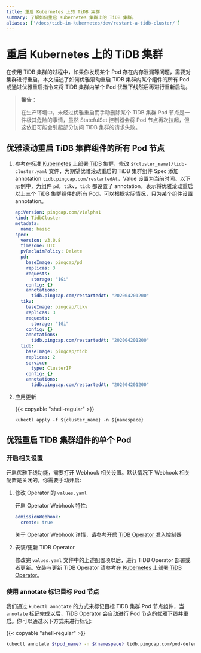 ```yaml
---
title: 重启 Kubernetes 上的 TiDB 集群
summary: 了解如何重启 Kubernetes 集群上的 TiDB 集群。
aliases: ['/docs/tidb-in-kubernetes/dev/restart-a-tidb-cluster/']
---
```


# 重启 Kubernetes 上的 TiDB 集群

在使用 TiDB 集群的过程中，如果你发现某个 Pod 存在内存泄漏等问题，需要对集群进行重启，本文描述了如何优雅滚动重启 TiDB 集群内某个组件的所有 Pod 或通过优雅重启指令来将 TiDB 集群内某个 Pod 优雅下线然后再进行重新启动。

> **警告：**
>
> 在生产环境中，未经过优雅重启而手动删除某个 TiDB 集群 Pod 节点是一件极其危险的事情，虽然 StatefulSet 控制器会将 Pod 节点再次拉起，但这依旧可能会引起部分访问 TiDB 集群的请求失败。

## 优雅滚动重启 TiDB 集群组件的所有 Pod 节点

1. 参考[在标准 Kubernetes 上部署 TiDB 集群](deploy-on-general-kubernetes.md)，修改 `${cluster_name}/tidb-cluster.yaml` 文件，为期望优雅滚动重启的 TiDB 集群组件 Spec 添加 annotation `tidb.pingcap.com/restartedAt`，Value 设置为当前时间。以下示例中，为组件 `pd`，`tikv`，`tidb` 都设置了 annotation，表示将优雅滚动重启以上三个 TiDB 集群组件的所有 Pod。可以根据实际情况，只为某个组件设置 annotation。

    ```yaml
    apiVersion: pingcap.com/v1alpha1
    kind: TidbCluster
    metadata:
      name: basic
    spec:
      version: v3.0.8
      timezone: UTC
      pvReclaimPolicy: Delete
      pd:
        baseImage: pingcap/pd
        replicas: 3
        requests:
          storage: "1Gi"
        config: {}
        annotations:
          tidb.pingcap.com/restartedAt: "202004201200"
      tikv:
        baseImage: pingcap/tikv
        replicas: 3
        requests:
          storage: "1Gi"
        config: {}
        annotations:
          tidb.pingcap.com/restartedAt: "202004201200"
      tidb:
        baseImage: pingcap/tidb
        replicas: 2
        service:
          type: ClusterIP
        config: {}
        annotations:
          tidb.pingcap.com/restartedAt: "202004201200"
    ```

2. 应用更新

    {{< copyable "shell-regular" >}}

    ``` shell
    kubectl apply -f ${cluster_name} -n ${namespace}
    ```

## 优雅重启 TiDB 集群组件的单个 Pod

### 开启相关设置

开启优雅下线功能，需要打开 Webhook 相关设置。默认情况下 Webhook 相关配置是关闭的，你需要手动开启:
    
1. 修改 Operator 的 `values.yaml`

    开启 Operator Webhook 特性:

    ```yaml
    admissionWebhook:
      create: true
    ```

    关于 Operator Webhook 详情，请参考[开启 TiDB Operator 准入控制器](enable-admission-webhook.md)

2. 安装/更新 TiDB Operator

    修改完 `values.yaml` 文件中的上述配置项以后，进行 TiDB Operator 部署或者更新。安装与更新 TiDB Operator 请参考[在 Kubernetes 上部署 TiDB Operator](deploy-tidb-operator.md)。 

### 使用 annotate 标记目标 Pod 节点

我们通过 `kubectl annotate` 的方式来标记目标 TiDB 集群 Pod 节点组件，当 `annotate` 标记完成以后，TiDB Operator 会自动进行 Pod 节点的优雅下线并重启。你可以通过以下方式来进行标记:

{{< copyable "shell-regular" >}}

```sh
kubectl annotate ${pod_name} -n ${namespace} tidb.pingcap.com/pod-defer-deleting=true
```

